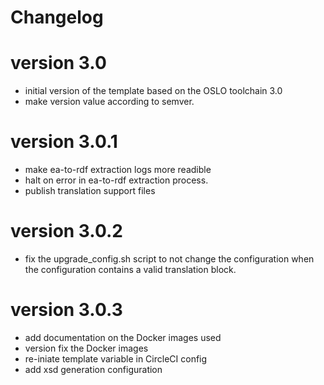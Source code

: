 # Changelog 

# version 3.0
- initial version of the template based on the OSLO toolchain 3.0
- make version value according to semver.

# version 3.0.1
- make ea-to-rdf extraction logs more readible
- halt on error in ea-to-rdf extraction process.
- publish translation support files

# version 3.0.2
- fix the upgrade_config.sh script to not change the configuration when the configuration contains a valid translation block.

# version 3.0.3
- add documentation on the Docker images used
- version fix the Docker images
- re-iniate template variable in CircleCI config
- add xsd generation configuration 

 

